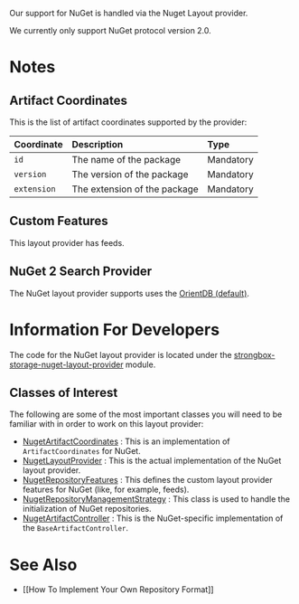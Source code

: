 Our support for NuGet is handled via the Nuget Layout provider.

We currently only support NuGet protocol version 2.0.

# Notes

## Artifact Coordinates

This is the list of artifact coordinates supported by the provider:

| Coordinate | Description | Type |
|:-----------|:------------|:-----|
| `id` | The name of the package | Mandatory |
| `version` | The version of the package | Mandatory |
| `extension` | The extension of the package | Mandatory |

## Custom Features

This layout provider has feeds.

## NuGet 2 Search Provider

The NuGet layout provider supports uses the [OrientDB (default)](https://github.com/strongbox/strongbox/wiki/Searching#orientdbsearchprovider).

# Information For Developers

The code for the NuGet layout provider is located under the [strongbox-storage-nuget-layout-provider](https://github.com/strongbox/strongbox/tree/master/strongbox-storage/strongbox-storage-layout-providers/strongbox-storage-nuget-layout-provider) module.

## Classes of Interest

The following are some of the most important classes you will need to be familiar with in order to work on this layout provider:

* [NugetArtifactCoordinates](https://github.com/strongbox/strongbox/blob/master/strongbox-storage/strongbox-storage-layout-providers/strongbox-storage-nuget-layout-provider/src/main/java/org/carlspring/strongbox/artifact/coordinates/NugetArtifactCoordinates.java) : This is an implementation of `ArtifactCoordinates` for NuGet.
* [NugetLayoutProvider](https://github.com/strongbox/strongbox/blob/master/strongbox-storage/strongbox-storage-layout-providers/strongbox-storage-nuget-layout-provider/src/main/java/org/carlspring/strongbox/providers/layout/NugetLayoutProvider.java) : This is the actual implementation of the NuGet layout provider.
* [NugetRepositoryFeatures](https://github.com/strongbox/strongbox/blob/master/strongbox-storage/strongbox-storage-layout-providers/strongbox-storage-nuget-layout-provider/src/main/java/org/carlspring/strongbox/repository/NugetRepositoryFeatures.java) : This defines the custom layout provider features for NuGet (like, for example, feeds).
* [NugetRepositoryManagementStrategy](https://github.com/strongbox/strongbox/blob/master/strongbox-storage/strongbox-storage-layout-providers/strongbox-storage-nuget-layout-provider/src/main/java/org/carlspring/strongbox/repository/NugetRepositoryManagementStrategy.java) : This class is used to handle the initialization of NuGet repositories.
* [NugetArtifactController](https://github.com/strongbox/strongbox/blob/master/strongbox-web-core/src/main/java/org/carlspring/strongbox/controllers/nuget/NugetArtifactController.java) : This is the NuGet-specific implementation of the `BaseArtifactController`.

# See Also
* [[How To Implement Your Own Repository Format]]
